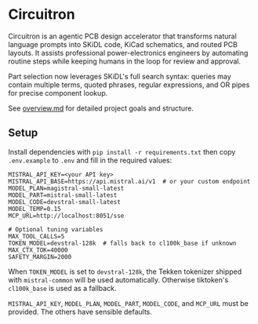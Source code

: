 # Circuitron

Circuitron is an agentic PCB design accelerator that transforms natural language prompts into SKiDL code, KiCad schematics, and routed PCB layouts. It assists professional power-electronics engineers by automating routine steps while keeping humans in the loop for review and approval.

Part selection now leverages SKiDL's full search syntax: queries may contain multiple terms, quoted phrases, regular expressions, and OR pipes for precise component lookup.


See [overview.md](overview.md) for detailed project goals and structure.

## Setup

Install dependencies with `pip install -r requirements.txt` then copy
`.env.example` to `.env` and fill in the required values:

```
MISTRAL_API_KEY=<your API key>
MISTRAL_API_BASE=https://api.mistral.ai/v1  # or your custom endpoint
MODEL_PLAN=magistral-small-latest
MODEL_PART=mistral-small-latest
MODEL_CODE=devstral-small-latest
MODEL_TEMP=0.15
MCP_URL=http://localhost:8051/sse

# Optional tuning variables
MAX_TOOL_CALLS=5
TOKEN_MODEL=devstral-128k  # falls back to cl100k_base if unknown
MAX_CTX_TOK=40000
SAFETY_MARGIN=2000
```

When `TOKEN_MODEL` is set to `devstral-128k`, the Tekken tokenizer shipped with
`mistral-common` will be used automatically. Otherwise tiktoken's `cl100k_base`
is used as a fallback.

`MISTRAL_API_KEY`, `MODEL_PLAN`, `MODEL_PART`, `MODEL_CODE`, and `MCP_URL` must be provided. The others have sensible defaults.
